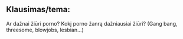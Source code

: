 ## Klausimas/tema:
Ar dažnai žiūri porno? Kokį porno žanrą dažniausiai žiūri? (Gang bang, threesome, blowjobs, lesbian...)
